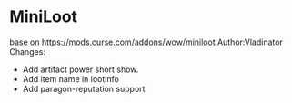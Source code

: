 MiniLoot
==================
base on https://mods.curse.com/addons/wow/miniloot Author:Vladinator
Changes:
- Add artifact power short show.
- Add item name in lootinfo
- Add paragon-reputation support